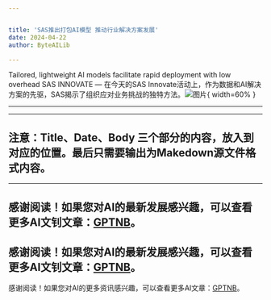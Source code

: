 ```yaml
---


title: 'SAS推出打包AI模型 推动行业解决方案发展'
date: 2024-04-22
author: ByteAILib

---
```


Tailored, lightweight AI models facilitate rapid deployment with low overhead SAS INNOVATE — 在今天的SAS Innovate活动上，作为数据和AI解决方案的先驱，SAS揭示了组织应对业务挑战的独特方法。![图片](https://ai-techpark.com/wp-content/uploads/2024/04/SAS-advances-960x540.jpg){ width=60% }

---

---

注意：Title、Date、Body 三个部分的内容，放入到对应的位置。最后只需要输出为Makedown源文件格式内容。
---

---
感谢阅读！如果您对AI的最新发展感兴趣，可以查看更多AI文钊文章：[GPTNB](https://gptnb.com)。
---
感谢阅读！如果您对AI的最新发展感兴趣，可以查看更多AI文钊文章：[GPTNB](https://gptnb.com)。
---
感谢阅读！如果您对AI的更多资讯感兴趣，可以查看更多AI文章：[GPTNB](https://gptnb.com)。